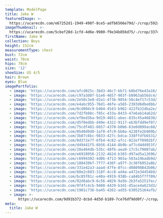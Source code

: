 ```yaml
---
template: ModelPage
title: Jake W
featuredImage: >-
  https://ucarecdn.com/e67252d1-1949-498f-8ce5-adfb6566e79d/-/crop/592x310/0,0/-/preview/
imageThumbnail: >-
  https://ucarecdn.com/5cbef28d-1cfd-4d6e-9980-f9e34b856d75/-/crop/3374x4311/1553,385/-/preview/
firstName: Jake W
collection: Boys
height: 152cm
measurementType: chest
bust: 72cm
waist: 70cm
hips: 78cm
size: '12'
shoeSize: US 4/5
hair: Brown
eyes: Blue
imagePortfolio:
  - image: 'https://ucarecdn.com/afcd025c-3bd3-46c7-bb71-b8bd76e43a10/'
  - image: 'https://ucarecdn.com/c97a3d8f-b1e6-4657-903f-b8963ab56dc4/'
  - image: 'https://ucarecdn.com/2e50c3e8-d2a1-4f3b-9854-58c4ef17c53d/'
  - image: 'https://ucarecdn.com/e4abc955-76d1-46fe-a565-2383d6dbe8bb/'
  - image: 'https://ucarecdn.com/0cd004c9-b404-4543-b962-422fb32dba2e/'
  - image: 'https://ucarecdn.com/7d2fb98c-f85c-433a-8433-47e6ab14a62d/'
  - image: 'https://ucarecdn.com/ef8ed3ba-9d19-4651-abec-835c45a46830/'
  - image: 'https://ucarecdn.com/d5f0edbb-d49e-4322-9117-eb3bfdd9ef07/'
  - image: 'https://ucarecdn.com/75cdf401-6657-4370-b0b6-63e0d899ac60/'
  - image: 'https://ucarecdn.com/0540d9d0-1af0-4fc9-bb0a-4238fe2b989b/'
  - image: 'https://ucarecdn.com/3b87c6bc-9833-427c-bdca-338ffdfb6531/'
  - image: 'https://ucarecdn.com/0d372e7f-6fb4-4c82-afcc-822eff0902bf/'
  - image: 'https://ucarecdn.com/d49441f5-6b56-4144-8b9b-af7cd4d4953f/'
  - image: 'https://ucarecdn.com/28a464db-535c-48fb-aea9-17c5cf9887ab/'
  - image: 'https://ucarecdn.com/e6928956-2132-462d-b383-d97ad5a12696/'
  - image: 'https://ucarecdn.com/c6994302-4d0b-4713-965a-503a19badb9d/'
  - image: 'https://ucarecdn.com/108439bf-7f77-430f-a97f-3c30f6952a8b/'
  - image: 'https://ucarecdn.com/331e42a3-aaa4-47fe-8fcc-d08098842b06/'
  - image: 'https://ucarecdn.com/60e2c603-318f-4cc8-ad4a-a472e34454b9/'
  - image: 'https://ucarecdn.com/bc85f01c-e40a-4919-938b-ca84b5f7ff09/'
  - image: 'https://ucarecdn.com/92d8abc9-6c56-4029-9a5b-2b3fa5251fec/'
  - image: 'https://ucarecdn.com/9f4fc4cb-9408-4429-b3d1-d5ace4a623d3/'
  - image: 'https://ucarecdn.com/1901c736-ba45-4262-ad55-630525164afb/'
  - image: >-
      https://ucarecdn.com/9d91b372-dcbd-4d3d-b189-7ce76df9dd0f/-/crop/651x2238/0,0/-/preview/
meta:
  title: Jake W
---
```


